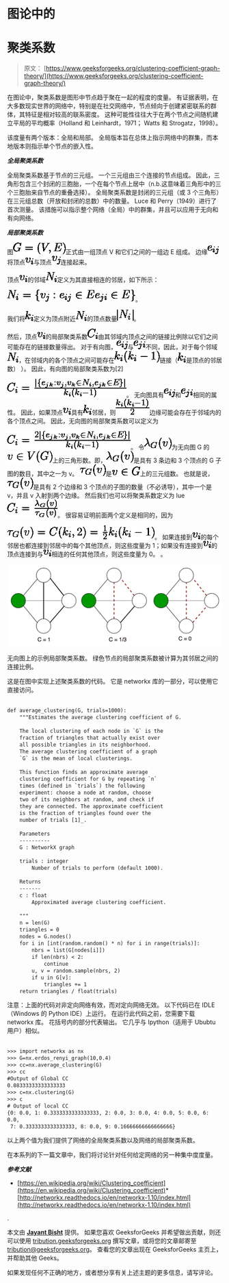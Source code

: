 # 图论中的

# 聚类系数

> 原文： [https://www.geeksforgeeks.org/clustering-coefficient-graph-theory/](https://www.geeksforgeeks.org/clustering-coefficient-graph-theory/)

在图论中，聚类系数是图形中节点趋于聚在一起的程度的度量。 有证据表明，在大多数现实世界的网络中，特别是在社交网络中，节点倾向于创建紧密联系的群体，其特征是相对较高的联系密度。 这种可能性往往大于在两个节点之间随机建立平局的平均概率（Holland 和 Leinhardt，1971； Watts 和 Strogatz，1998）。

该度量有两个版本：全局和局部。 全局版本旨在总体上指示网络中的群集，而本地版本则指示单个节点的嵌入性。

***全局聚类系数***

全局聚类系数基于节点的三元组。 一个三元组由三个连接的节点组成。 因此，三角形包含三个封闭的三胞胎，一个在每个节点上居中（n.b.这意味着三角形中的三个三胞胎来自节点的重叠选择）。 全局聚类系数是封闭的三元组（或 3 个三角形）在三元组总数（开放和封闭的总数）中的数量。 Luce 和 Perry（1949）进行了首次测量。 该措施可以指示整个网络（全局）中的群集，并且可以应用于无向和有向网络。

***局部聚类系数***

图![G=(V,E)](img/093e437fd3c691acd835cb9ffa5a0562.png "Rendered by QuickLaTeX.com")正式由一组顶点 V 和它们之间的一组边 E 组成。 边缘![e_{ij}](img/6b0903e8ddacdad971d1a46a99662457.png "Rendered by QuickLaTeX.com")将顶点![v_{i}](img/cb924d771c71bd8bf6a87939ce81bccb.png "Rendered by QuickLaTeX.com")与顶点![v_{j}](img/7685dddc7b96ee1ca8f79432d98fb175.png "Rendered by QuickLaTeX.com")连接起来。

顶点![v_{i}](img/cb924d771c71bd8bf6a87939ce81bccb.png "Rendered by QuickLaTeX.com")的邻域![N_{i}](img/8f7b4420594293e11edefda488ab698c.png "Rendered by QuickLaTeX.com")定义为其直接相连的邻居，如下所示：

![N_i = \{v_j : e_{ij} \in E \or e_{ji} \in E\}](img/4912574cd2991e0596b3ec8a1017f876.png "Rendered by QuickLaTeX.com")。

我们将![k_{i}](img/41ee20bc9066043034cb8c25009908e3.png "Rendered by QuickLaTeX.com")定义为顶点附近![N_{i}](img/8f7b4420594293e11edefda488ab698c.png "Rendered by QuickLaTeX.com")的顶点数量![|N_{i}|](img/9cc51842c529641786a779c928580696.png "Rendered by QuickLaTeX.com")。

然后，顶点![v_{i}](img/cb924d771c71bd8bf6a87939ce81bccb.png "Rendered by QuickLaTeX.com")的局部聚类系数![C_{i}](img/84d4f071ee3cf587c00e1def95891948.png "Rendered by QuickLaTeX.com")由其邻域内顶点之间的链接比例除以它们之间可能存在的链接数量得出。 对于有向图，![e_{ij}](img/6b0903e8ddacdad971d1a46a99662457.png "Rendered by QuickLaTeX.com")与![e_{{ji}}](img/7a65037debb0bfa172c0bf4c43e36a03.png "Rendered by QuickLaTeX.com")不同，因此，对于每个邻域![N_{i}](img/8f7b4420594293e11edefda488ab698c.png "Rendered by QuickLaTeX.com")，在邻域内的各个顶点之间可能存在![k_{i}(k_{i}-1)](img/c47f3976760f968c758a967aa6126016.png "Rendered by QuickLaTeX.com")链接（![k_{i}](img/41ee20bc9066043034cb8c25009908e3.png "Rendered by QuickLaTeX.com")是顶点的邻居数） ）。 因此，有向图的局部聚类系数为[2]

![C_{i}={\frac  {|\{e_{{jk}}:v_{j},v_{k}\in N_{i},e_{{jk}}\in E\}|}{k_{i}(k_{i}-1)}}](img/570958f96bc2d0bf00dfe4e3a636237b.png "Rendered by QuickLaTeX.com")。
无向图具有![e_{ij}](img/6b0903e8ddacdad971d1a46a99662457.png "Rendered by QuickLaTeX.com")和![e_{{ji}}](img/7a65037debb0bfa172c0bf4c43e36a03.png "Rendered by QuickLaTeX.com")相同的属性。 因此，如果顶点![ v_{i}](img/6019813edcf4c2d859177d171e2e7b3b.png "Rendered by QuickLaTeX.com")具有![ k_{i}](img/d5a3f51ad3e06658ade4fc0685778ad7.png "Rendered by QuickLaTeX.com")邻居，则![{\frac  {k_{i}(k_{i}-1)}{2}}](img/f8ff6716ef12e4f8330b0cc42b262291.png "Rendered by QuickLaTeX.com")边缘可能会存在于邻域内的各个顶点之间。 因此，无向图的局部聚类系数可以定义为

![C_{i}={\frac  {2|\{e_{{jk}}:v_{j},v_{k}\in N_{i},e_{{jk}}\in E\}|}{k_{i}(k_{i}-1)}}](img/ebe54f3c627731a33a0bed22a08990e6.png "Rendered by QuickLaTeX.com")。
令![\lambda _{G}(v)](img/fc3d22f4db9ccb3d1c6ab3ea10cdef91.png "Rendered by QuickLaTeX.com")为无向图 G 的![v\in V(G)](img/e35b61368c7198017c8d5dc30fe2e349.png "Rendered by QuickLaTeX.com")上的三角形数。即，![ \lambda _{G}(v)](img/4c0215ff98a7861f35acf600fd7dd76d.png "Rendered by QuickLaTeX.com")是具有 3 条边和 3 个顶点的 G 子图的数目，其中之一为 v。 ![\tau _{G}(v)](img/29c5a27103680becdc683d82d6134b90.png "Rendered by QuickLaTeX.com")是![v\in G](img/aa4a870dfd3a15113d8a53d1a82b282c.png "Rendered by QuickLaTeX.com")上的三元组数。 也就是说，![\tau _{G}(v)](img/29c5a27103680becdc683d82d6134b90.png "Rendered by QuickLaTeX.com")是具有 2 个边缘和 3 个顶点的子图的数量（不必诱导），其中一个是 v，并且 v 入射到两个边缘。 然后我们也可以将聚类系数定义为
lue
![C_{i}={\frac  {\lambda _{G}(v)}{\tau _{G}(v)}}](img/0739e2b56c6fe070dd00d0fc58c56b2c.png "Rendered by QuickLaTeX.com")。
很容易证明前面两个定义是相同的，因为

![\tau _{G}(v)=C({k_{i}},2)={\frac  {1}{2}}k_{i}(k_{i}-1)](img/edd5aca5ad7dd8f18695faea53af590d.png "Rendered by QuickLaTeX.com")。
如果连接到![v_{i}](img/cb924d771c71bd8bf6a87939ce81bccb.png "Rendered by QuickLaTeX.com")的每个邻居也都连接到邻居中的每个其他顶点，则这些度量为 1；如果没有连接到![v_{i}](img/cb924d771c71bd8bf6a87939ce81bccb.png "Rendered by QuickLaTeX.com")的顶点连接到与![v_{i}](img/cb924d771c71bd8bf6a87939ce81bccb.png "Rendered by QuickLaTeX.com")相连的任何其他顶点，则这些度量为 0。 。

![cc](img/fb6ed286cc269c8708211f876e453e33.png)

无向图上的示例局部聚类系数。 绿色节点的局部聚类系数被计算为其邻居之间的连接比例。

这是在图中实现上述聚类系数的代码。 它是 networkx 库的一部分，可以使用它直接访问。

```

def average_clustering(G, trials=1000): 
    """Estimates the average clustering coefficient of G. 

    The local clustering of each node in `G` is the  
    fraction of triangles that actually exist over  
    all possible triangles in its neighborhood. 
    The average clustering coefficient of a graph  
    `G` is the mean of local clusterings. 

    This function finds an approximate average  
    clustering coefficient for G by repeating `n`  
    times (defined in `trials`) the following 
    experiment: choose a node at random, choose  
    two of its neighbors at random, and check if 
    they are connected. The approximate coefficient  
    is the fraction of triangles found over the  
    number of trials [1]_. 

    Parameters 
    ---------- 
    G : NetworkX graph 

    trials : integer 
        Number of trials to perform (default 1000). 

    Returns 
    ------- 
    c : float 
        Approximated average clustering coefficient. 

    """
    n = len(G) 
    triangles = 0
    nodes = G.nodes() 
    for i in [int(random.random() * n) for i in range(trials)]: 
        nbrs = list(G[nodes[i]]) 
        if len(nbrs) < 2: 
            continue
        u, v = random.sample(nbrs, 2) 
        if u in G[v]: 
            triangles += 1
    return triangles / float(trials) 

```

注意：上面的代码对非定向网络有效，而对定向网络无效。
以下代码已在 IDLE（Windows 的 Python IDE）上运行。 在运行此代码之前，您需要下载 networkx 库。 花括号内的部分代表输出。 它几乎与 Ipython（适用于 Ububtu 用户）相似。

```

>>> import networkx as nx 
>>> G=nx.erdos_renyi_graph(10,0.4) 
>>> cc=nx.average_clustering(G) 
>>> cc 
#Output of Global CC 
0.08333333333333333 
>>> c=nx.clustering(G) 
>>> c  
# Output of local CC 
{0: 0.0, 1: 0.3333333333333333, 2: 0.0, 3: 0.0, 4: 0.0, 5: 0.0, 6: 0.0, 
 7: 0.3333333333333333, 8: 0.0, 9: 0.16666666666666666}  

```

以上两个值为我们提供了网络的全局聚类系数以及网络的局部聚类系数。

在本系列的下一篇文章中，我们将讨论针对任何给定网络的另一种集中度度量。

***参考文献***

*   [https://en.wikipedia.org/wiki/Clustering_coefficient](https://en.wikipedia.org/wiki/Clustering_coefficient)*   [http://networkx.readthedocs.io/en/networkx-1.10/index.html](http://networkx.readthedocs.io/en/networkx-1.10/index.html)

.

本文由 **[Jayant Bisht](https://in.linkedin.com/in/jayant-bisht-978085114)** 提供。 如果您喜欢 GeeksforGeeks 并希望做出贡献，则还可以使用 [tribution.geeksforgeeks.org](http://www.contribute.geeksforgeeks.org) 撰写文章，或将您的文章邮寄至 tribution@geeksforgeeks.org。 查看您的文章出现在 GeeksforGeeks 主页上，并帮助其他 Geeks。

如果发现任何不正确的地方，或者想分享有关上述主题的更多信息，请写评论。

